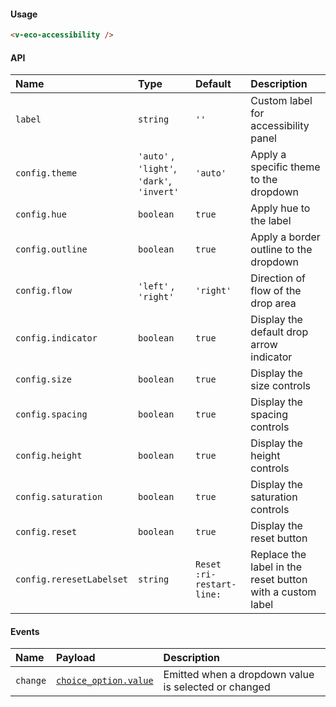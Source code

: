#### Usage

```html
<v-eco-accessibility />
```

#### API

| Name                     | Type                                       | Default                   | Description                                               |
| :----------------------- | :----------------------------------------- | :------------------------ | :-------------------------------------------------------- |
| `label`                  | `string`                                   | `''`                      | Custom label for accessibility panel                      |
| `config.theme`           | `'auto'` , `'light'`, `'dark'`, `'invert'` | `'auto'`                  | Apply a specific theme to the dropdown                    |
| `config.hue`             | `boolean`                                  | `true`                    | Apply hue to the label                                    |
| `config.outline`         | `boolean`                                  | `true`                    | Apply a border outline to the dropdown                    |
| `config.flow`            | `'left'` , `'right'`                       | `'right'`                 | Direction of flow of the drop area                        |
| `config.indicator`       | `boolean`                                  | `true`                    | Display the default drop arrow indicator                  |
| `config.size`            | `boolean`                                  | `true`                    | Display the size controls                                 |
| `config.spacing`         | `boolean`                                  | `true`                    | Display the spacing controls                              |
| `config.height`          | `boolean`                                  | `true`                    | Display the height controls                               |
| `config.saturation`      | `boolean`                                  | `true`                    | Display the saturation controls                           |
| `config.reset`           | `boolean`                                  | `true`                    | Display the reset button                                  |
| `config.reresetLabelset` | `string`                                   | `Reset :ri-restart-line:` | Replace the label in the reset button with a custom label |

#### Events

| Name     | Payload                               | Description                                          |
| :------- | :------------------------------------ | :--------------------------------------------------- |
| `change` | [`choice_option.value`](/guide/types) | Emitted when a dropdown value is selected or changed |
